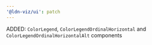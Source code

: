 ```yaml
---
'@ldn-viz/ui': patch
---
```


ADDED: `ColorLegend`, `ColorLegendOrdinalHorizontal` and `ColorLegendOrdinalHorizontalAlt` components
